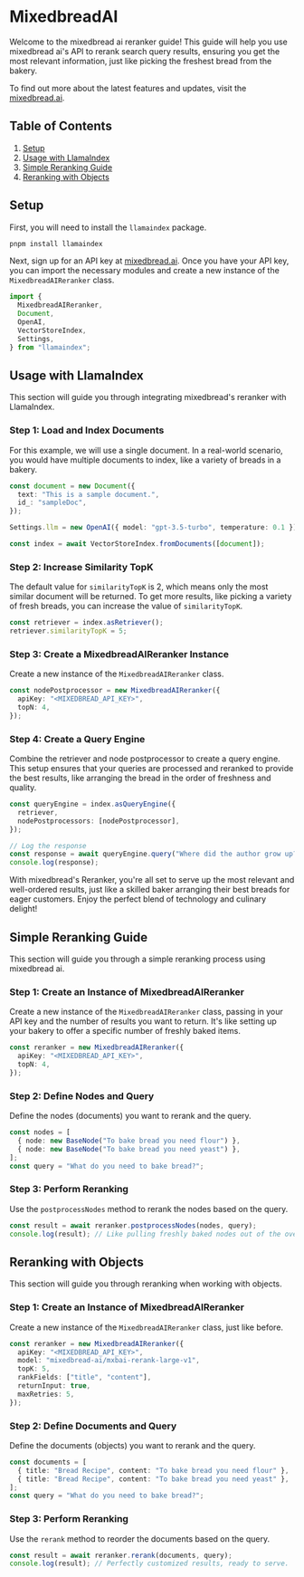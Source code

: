 # MixedbreadAI

Welcome to the mixedbread ai reranker guide! This guide will help you use mixedbread ai's API to rerank search query results, ensuring you get the most relevant information, just like picking the freshest bread from the bakery.

To find out more about the latest features and updates, visit the [mixedbread.ai](https://mixedbread.ai/).

## Table of Contents

1. [Setup](#setup)
2. [Usage with LlamaIndex](#integration-with-llamaindex)
3. [Simple Reranking Guide](#simple-reranking-guide)
4. [Reranking with Objects](#reranking-with-objects)

## Setup

First, you will need to install the `llamaindex` package.

```bash
pnpm install llamaindex
```

Next, sign up for an API key at [mixedbread.ai](https://mixedbread.ai/). Once you have your API key, you can import the necessary modules and create a new instance of the `MixedbreadAIReranker` class.

```ts
import {
  MixedbreadAIReranker,
  Document,
  OpenAI,
  VectorStoreIndex,
  Settings,
} from "llamaindex";
```

## Usage with LlamaIndex

This section will guide you through integrating mixedbread's reranker with LlamaIndex.

### Step 1: Load and Index Documents

For this example, we will use a single document. In a real-world scenario, you would have multiple documents to index, like a variety of breads in a bakery.

```ts
const document = new Document({
  text: "This is a sample document.",
  id_: "sampleDoc",
});

Settings.llm = new OpenAI({ model: "gpt-3.5-turbo", temperature: 0.1 });

const index = await VectorStoreIndex.fromDocuments([document]);
```

### Step 2: Increase Similarity TopK

The default value for `similarityTopK` is 2, which means only the most similar document will be returned. To get more results, like picking a variety of fresh breads, you can increase the value of `similarityTopK`.

```ts
const retriever = index.asRetriever();
retriever.similarityTopK = 5;
```

### Step 3: Create a MixedbreadAIReranker Instance

Create a new instance of the `MixedbreadAIReranker` class.

```ts
const nodePostprocessor = new MixedbreadAIReranker({
  apiKey: "<MIXEDBREAD_API_KEY>",
  topN: 4,
});
```

### Step 4: Create a Query Engine

Combine the retriever and node postprocessor to create a query engine. This setup ensures that your queries are processed and reranked to provide the best results, like arranging the bread in the order of freshness and quality.

```ts
const queryEngine = index.asQueryEngine({
  retriever,
  nodePostprocessors: [nodePostprocessor],
});

// Log the response
const response = await queryEngine.query("Where did the author grow up?");
console.log(response);
```

With mixedbread's Reranker, you're all set to serve up the most relevant and well-ordered results, just like a skilled baker arranging their best breads for eager customers. Enjoy the perfect blend of technology and culinary delight!

## Simple Reranking Guide

This section will guide you through a simple reranking process using mixedbread ai.

### Step 1: Create an Instance of MixedbreadAIReranker

Create a new instance of the `MixedbreadAIReranker` class, passing in your API key and the number of results you want to return. It's like setting up your bakery to offer a specific number of freshly baked items.

```ts
const reranker = new MixedbreadAIReranker({
  apiKey: "<MIXEDBREAD_API_KEY>",
  topN: 4,
});
```

### Step 2: Define Nodes and Query

Define the nodes (documents) you want to rerank and the query.

```ts
const nodes = [
  { node: new BaseNode("To bake bread you need flour") },
  { node: new BaseNode("To bake bread you need yeast") },
];
const query = "What do you need to bake bread?";
```

### Step 3: Perform Reranking

Use the `postprocessNodes` method to rerank the nodes based on the query.

```ts
const result = await reranker.postprocessNodes(nodes, query);
console.log(result); // Like pulling freshly baked nodes out of the oven.
```

## Reranking with Objects

This section will guide you through reranking when working with objects.

### Step 1: Create an Instance of MixedbreadAIReranker

Create a new instance of the `MixedbreadAIReranker` class, just like before.

```ts
const reranker = new MixedbreadAIReranker({
  apiKey: "<MIXEDBREAD_API_KEY>",
  model: "mixedbread-ai/mxbai-rerank-large-v1",
  topK: 5,
  rankFields: ["title", "content"],
  returnInput: true,
  maxRetries: 5,
});
```

### Step 2: Define Documents and Query

Define the documents (objects) you want to rerank and the query.

```ts
const documents = [
  { title: "Bread Recipe", content: "To bake bread you need flour" },
  { title: "Bread Recipe", content: "To bake bread you need yeast" },
];
const query = "What do you need to bake bread?";
```

### Step 3: Perform Reranking

Use the `rerank` method to reorder the documents based on the query.

```ts
const result = await reranker.rerank(documents, query);
console.log(result); // Perfectly customized results, ready to serve.
```
